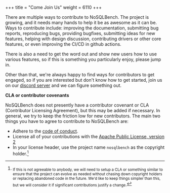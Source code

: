 +++
title = "Come Join Us"
weight = 6110
+++

There are multiple ways to contribute to NoSQLBench. The project is growing, and it needs many 
hands to help it be as awesome as it can be. Ways to contribute include: improving the 
documentation, submitting bug reports, reproducing bugs, providing bugfixes, submitting ideas 
for new features, helping with design discussion, contributing drivers or other core features, 
or even improving the CI/CD in github actions.

There is also a need to get the word out and show new users how to use various features, so if 
this is something you particularly enjoy, please jump in.

Other than that, we're always happy to find ways for contributors to get engaged, so if you are
interested but don't know how to get started, join us on our
[discord server](https://discord.gg/dBHRakusMN) and we can figure something out.

**CLA or contributor covenants**

NoSQLBench does not presently have a contributor covenant or CLA (Contributor Licensing Agreement), 
but this may be added if necessary. In general, we try to keep the friction low for new 
contributors. The main two things you have to agree to contribute to NoSQLBench are:

* Adhere to the [code of conduct](https://github.com/nosqlbench/nosqlbench/blob/main/CODE_OF_CONDUCT.md).
* License all of your contributions with the [Apache Public License, version 2](https://www.apache.org/licenses/LICENSE-2.0)
* In your license header, use the project name `nosqlbench` as the copyright holder.[^1]

[^1]: <sub>If this is not agreeable to anybody, we will need to setup a CLA or something similar 
to ensure that the project can evolve as needed without chasing down copyright holders or 
replacing abandoned code in the future. We'd like to keep things simpler than this, but we will 
consider it if significant contributions justify a change.</sub>
